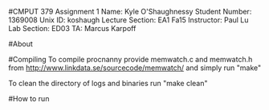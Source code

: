 #CMPUT 379 Assignment 1
Name: Kyle O'Shaughnessy
Student Number: 1369008
Unix ID: koshaugh
Lecture Section: EA1 Fa15
Instructor: Paul Lu
Lab Section: ED03
TA: Marcus Karpoff

#About

#Compiling
To compile procnanny provide memwatch.c and memwatch.h from
http://www.linkdata.se/sourcecode/memwatch/ and simply run "make"

To clean the directory of logs and binaries run "make clean"

#How to run

